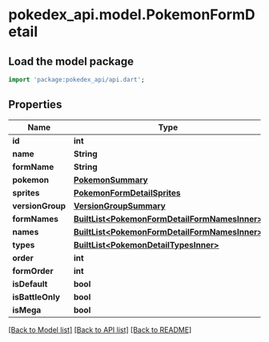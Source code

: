 # pokedex_api.model.PokemonFormDetail

## Load the model package
```dart
import 'package:pokedex_api/api.dart';
```

## Properties
Name | Type | Description | Notes
------------ | ------------- | ------------- | -------------
**id** | **int** |  | 
**name** | **String** |  | 
**formName** | **String** |  | 
**pokemon** | [**PokemonSummary**](PokemonSummary.md) |  | 
**sprites** | [**PokemonFormDetailSprites**](PokemonFormDetailSprites.md) |  | 
**versionGroup** | [**VersionGroupSummary**](VersionGroupSummary.md) |  | 
**formNames** | [**BuiltList&lt;PokemonFormDetailFormNamesInner&gt;**](PokemonFormDetailFormNamesInner.md) |  | 
**names** | [**BuiltList&lt;PokemonFormDetailFormNamesInner&gt;**](PokemonFormDetailFormNamesInner.md) |  | 
**types** | [**BuiltList&lt;PokemonDetailTypesInner&gt;**](PokemonDetailTypesInner.md) |  | 
**order** | **int** |  | [optional] 
**formOrder** | **int** |  | [optional] 
**isDefault** | **bool** |  | [optional] 
**isBattleOnly** | **bool** |  | [optional] 
**isMega** | **bool** |  | [optional] 

[[Back to Model list]](../README.md#documentation-for-models) [[Back to API list]](../README.md#documentation-for-api-endpoints) [[Back to README]](../README.md)


